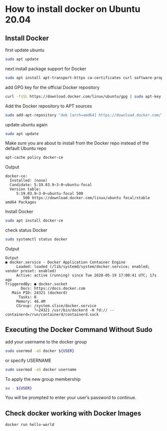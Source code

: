 # How to install docker on Ubuntu 20.04

## Install Docker 
first update ubuntu
```bash
sudo apt update
```
next install package support for Docker 
```bash
sudo apt install apt-transport-https ca-certificates curl software-properties-common
```
add GPG key for the official Docker repository
```bash
curl -fsSL https://download.docker.com/linux/ubuntu/gpg | sudo apt-key add -
```
Add the Docker repository to APT sources
```bash
sudo add-apt-repository "deb [arch=amd64] https://download.docker.com/linux/ubuntu focal stable"
```
update ubuntu again
```bash
sudo apt update
```
Make sure you are about to install from the Docker repo instead of the default Ubuntu repo
```bash
apt-cache policy docker-ce
```
Output
```
docker-ce:
  Installed: (none)
  Candidate: 5:19.03.9~3-0~ubuntu-focal
  Version table:
     5:19.03.9~3-0~ubuntu-focal 500
        500 https://download.docker.com/linux/ubuntu focal/stable amd64 Packages
```
Install Docker
```bash
sudo apt install docker-ce
```
check status Docker
```bash
sudo systemctl status docker
```
Output
```
Output
● docker.service - Docker Application Container Engine
     Loaded: loaded (/lib/systemd/system/docker.service; enabled; vendor preset: enabled)
     Active: active (running) since Tue 2020-05-19 17:00:41 UTC; 17s ago
TriggeredBy: ● docker.socket
       Docs: https://docs.docker.com
   Main PID: 24321 (dockerd)
      Tasks: 8
     Memory: 46.4M
     CGroup: /system.slice/docker.service
             └─24321 /usr/bin/dockerd -H fd:// --containerd=/run/containerd/containerd.sock
```


## Executing the Docker Command Without Sudo
add your username to the docker group
```bash
sudo usermod -aG docker ${USER}
```
or specify USERNAME
```bash
sudo usermod -aG docker username
```
To apply the new group membership
```bash
su - ${USER}
```
You will be prompted to enter your user’s password to continue.

## Check docker working with Docker Images
```bash
docker run hello-world
```






